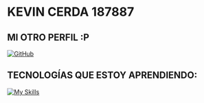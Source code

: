 # KEVIN CERDA 187887

## MI OTRO PERFIL :P
[![GitHub](https://img.shields.io/badge/KevinCerdaa-%23121011.svg?logo=github&logoColor=white)](https://github.com/KevinCerdaa)

## TECNOLOGÍAS QUE ESTOY APRENDIENDO:
[![My Skills](https://skillicons.dev/icons?i=c,cpp,html,css,js,latex,py,arduino)](https://skillicons.dev)

